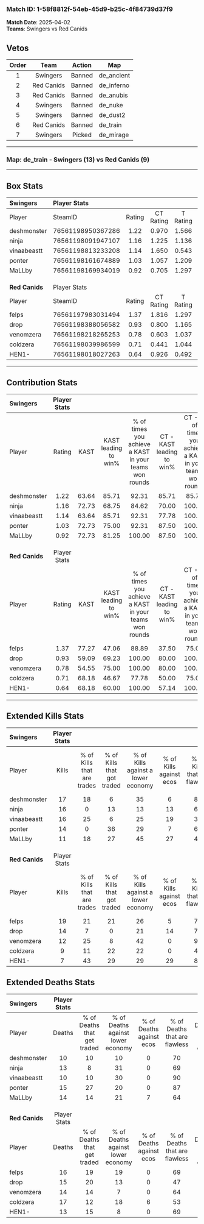 ### Match ID: 1-58f8812f-54eb-45d9-b25c-4f84739d37f9  
**Match Date**: 2025-04-02  
**Teams**: Swingers vs Red Canids  

## Vetos  

| Order | Team | Action | Map |
| :---: | :--: | :----: | --- |
| 1 | Swingers | Banned | de_ancient |
| 2 | Red Canids | Banned | de_inferno |
| 3 | Red Canids | Banned | de_anubis |
| 4 | Swingers | Banned | de_nuke |
| 5 | Swingers | Banned | de_dust2 |
| 6 | Red Canids | Banned | de_train |
| 7 | Swingers | Picked | de_mirage |

---  

### **Map**: de_train - Swingers (13) vs Red Canids (9)  
---  

## Box Stats  

| **Swingers**   | Player Stats      |        |           |          |       |       |       |         |        |      |     |
| :- | :- | :-: | :-: | :-: | :-: | :-: | :-: | :-: | :-: | :-: | :-: |
| Player         | SteamID           | Rating | CT Rating | T Rating | KAST  |  ADR  | Kills | Assists | Deaths | K/D  | HS% |
| deshmonster    | 76561198950367286 |  1.22  |   0.970   |  1.566   | 63.64 | 80.0  |  17   |    2    |   10   | 1.70 | 41  |
| ninja          | 76561198091947107 |  1.16  |   1.225   |  1.136   | 72.73 | 75.3  |  16   |    3    |   13   | 1.23 | 62  |
| vinaabeastt    | 76561198813233208 |  1.14  |   1.650   |  0.543   | 63.64 | 68.1  |  16   |    2    |   10   | 1.60 | 50  |
| ponter         | 76561198161674889 |  1.03  |   1.057   |  1.209   | 72.73 | 73.6  |  14   |    3    |   15   | 0.93 | 42  |
| MaLLby         | 76561198169934019 |  0.92  |   0.705   |  1.297   | 72.73 | 64.6  |  11   |    7    |   14   | 0.79 | 45  |
|                |                   |        |           |          |       |       |       |         |        |      |     |
|                |                   |        |           |          |       |       |       |         |        |      |     |
|                |                   |        |           |          |       |       |       |         |        |      |     |
| **Red Canids** | Player Stats      |        |           |          |       |       |       |         |        |      |     |
| Player         | SteamID           | Rating | CT Rating | T Rating | KAST  |  ADR  | Kills | Assists | Deaths | K/D  | HS% |
| felps          | 76561197983031494 |  1.37  |   1.816   |  1.297   | 77.27 | 109.6 |  19   |    7    |   16   | 1.19 | 47  |
| drop           | 76561198388056582 |  0.93  |   0.800   |  1.165   | 59.09 | 74.3  |  14   |    2    |   15   | 0.93 | 42  |
| venomzera      | 76561198218265253 |  0.78  |   0.603   |  1.037   | 54.55 | 57.2  |  12   |    1    |   14   | 0.86 | 58  |
| coldzera       | 76561198039986599 |  0.71  |   0.441   |  1.044   | 68.18 | 57.8  |   9   |    6    |   17   | 0.53 | 55  |
| HEN1-          | 76561198018027263 |  0.64  |   0.926   |  0.492   | 68.18 | 33.8  |   7   |    3    |   13   | 0.54 | 42  |
---  

## Contribution Stats  

| **Swingers**   | Player Stats |       |                      |                                                        |                           |                                                             |                          |                                                            |
| :- | :-: | :-: | :-: | :-: | :-: | :-: | :-: | :-: |
| Player         |    Rating    | KAST  | KAST leading to win% | % of times you achieve a KAST in your teams won rounds | CT - KAST leading to win% | CT - % of times you achieve a KAST in your teams won rounds | T - KAST leading to win% | T - % of times you achieve a KAST in your teams won rounds |
| deshmonster    |     1.22     | 63.64 |        85.71         |                         92.31                          |           85.71           |                            85.71                            |          85.71           |                           100.00                           |
| ninja          |     1.16     | 72.73 |        68.75         |                         84.62                          |           70.00           |                           100.00                            |          66.67           |                           66.67                            |
| vinaabeastt    |     1.14     | 63.64 |        85.71         |                         92.31                          |           77.78           |                           100.00                            |          100.00          |                           83.33                            |
| ponter         |     1.03     | 72.73 |        75.00         |                         92.31                          |           87.50           |                           100.00                            |          62.50           |                           83.33                            |
| MaLLby         |     0.92     | 72.73 |        81.25         |                         100.00                         |           87.50           |                           100.00                            |          75.00           |                           100.00                           |
|                |              |       |                      |                                                        |                           |                                                             |                          |                                                            |
|                |              |       |                      |                                                        |                           |                                                             |                          |                                                            |
|                |              |       |                      |                                                        |                           |                                                             |                          |                                                            |
| **Red Canids** | Player Stats |       |                      |                                                        |                           |                                                             |                          |                                                            |
| Player         |    Rating    | KAST  | KAST leading to win% | % of times you achieve a KAST in your teams won rounds | CT - KAST leading to win% | CT - % of times you achieve a KAST in your teams won rounds | T - KAST leading to win% | T - % of times you achieve a KAST in your teams won rounds |
| felps          |     1.37     | 77.27 |        47.06         |                         88.89                          |           37.50           |                            75.00                            |          55.56           |                           100.00                           |
| drop           |     0.93     | 59.09 |        69.23         |                         100.00                         |           80.00           |                           100.00                            |          62.50           |                           100.00                           |
| venomzera      |     0.78     | 54.55 |        75.00         |                         100.00                         |           80.00           |                           100.00                            |          71.43           |                           100.00                           |
| coldzera       |     0.71     | 68.18 |        46.67         |                         77.78                          |           50.00           |                            75.00                            |          44.44           |                           80.00                            |
| HEN1-          |     0.64     | 68.18 |        60.00         |                         100.00                         |           57.14           |                           100.00                            |          62.50           |                           100.00                           |
---  

## Extended Kills Stats  

| **Swingers**   | Player Stats |                            |                            |                                    |                         |                              |                                 |                                       |                    |           |
| :- | :-: | :-: | :-: | :-: | :-: | :-: | :-: | :-: | :-: | :-: |
| Player         |    Kills     | % of Kills that are trades | % of Kills that got traded | % of Kills against a lower economy | % of Kills against ecos | % of Kills that are flawless | % of Kills that are close duels | % of Kills that are assisted by flash | Pistol Round Kills | AWP Kills |
| deshmonster    |      17      |             18             |             6              |                 35                 |            6            |              82              |                0                |                   0                   |         9          |     2     |
| ninja          |      16      |             0              |             13             |                 13                 |           13            |              63              |                6                |                   6                   |         0          |     3     |
| vinaabeastt    |      16      |             25             |             6              |                 25                 |           19            |              38              |                0                |                   0                   |         0          |     1     |
| ponter         |      14      |             0              |             36             |                 29                 |            7            |              64              |               14                |                   0                   |         5          |     2     |
| MaLLby         |      11      |             18             |             27             |                 45                 |           27            |              45              |                9                |                   0                   |         0          |     0     |
|                |              |                            |                            |                                    |                         |                              |                                 |                                       |                    |           |
|                |              |                            |                            |                                    |                         |                              |                                 |                                       |                    |           |
|                |              |                            |                            |                                    |                         |                              |                                 |                                       |                    |           |
| **Red Canids** | Player Stats |                            |                            |                                    |                         |                              |                                 |                                       |                    |           |
| Player         |    Kills     | % of Kills that are trades | % of Kills that got traded | % of Kills against a lower economy | % of Kills against ecos | % of Kills that are flawless | % of Kills that are close duels | % of Kills that are assisted by flash | Pistol Round Kills | AWP Kills |
| felps          |      19      |             21             |             21             |                 26                 |            5            |              79              |                5                |                  11                   |         0          |     0     |
| drop           |      14      |             7              |             0              |                 21                 |           14            |              79              |                0                |                   7                   |         0          |     1     |
| venomzera      |      12      |             25             |             8              |                 42                 |            0            |              92              |                0                |                   0                   |         0          |     2     |
| coldzera       |      9       |             11             |             22             |                 22                 |            0            |              44              |               22                |                  22                   |         0          |     1     |
| HEN1-          |      7       |             43             |             29             |                 29                 |           29            |              86              |                0                |                   0                   |         2          |     2     |
## Extended Deaths Stats  

| **Swingers**   | Player Stats |                             |                                   |                          |                               |                            |                           |               |
| :- | :-: | :-: | :-: | :-: | :-: | :-: | :-: | :-: |
| Player         |    Deaths    | % of Deaths that get traded | % of Deaths against lower economy | % of Deaths against ecos | % of Deaths that are flawless | % of Deaths that are close | % of Deaths while blinded | Deaths to AWP |
| deshmonster    |      10      |             10              |                10                 |            0             |              70               |             0              |            10             |       1       |
| ninja          |      13      |              8              |                31                 |            0             |              69               |             0              |            15             |       0       |
| vinaabeastt    |      10      |             10              |                30                 |            0             |              90               |             10             |             0             |       0       |
| ponter         |      15      |             27              |                20                 |            0             |              87               |             7              |             0             |       1       |
| MaLLby         |      14      |             14              |                21                 |            7             |              64               |             7              |            14             |       0       |
|                |              |                             |                                   |                          |                               |                            |                           |               |
|                |              |                             |                                   |                          |                               |                            |                           |               |
|                |              |                             |                                   |                          |                               |                            |                           |               |
| **Red Canids** | Player Stats |                             |                                   |                          |                               |                            |                           |               |
| Player         |    Deaths    | % of Deaths that get traded | % of Deaths against lower economy | % of Deaths against ecos | % of Deaths that are flawless | % of Deaths that are close | % of Deaths while blinded | Deaths to AWP |
| felps          |      16      |             19              |                19                 |            0             |              69               |             13             |             0             |       3       |
| drop           |      15      |             20              |                13                 |            0             |              47               |             7              |             7             |       2       |
| venomzera      |      14      |             14              |                 7                 |            0             |              64               |             7              |             0             |       3       |
| coldzera       |      17      |             12              |                18                 |            6             |              53               |             0              |             0             |       3       |
| HEN1-          |      13      |             15              |                 8                 |            0             |              69               |             0              |             0             |       3       |
